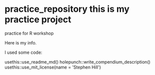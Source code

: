 # practice_repository this is my practice project
practice for R workshop

Here is my info.

I used some code:

usethis::use_readme_md()
holepunch::write_compendium_description()
usethis::use_mit_license(name = 'Stephen Hill')

